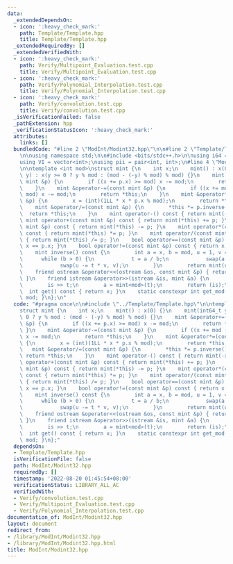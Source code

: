 ```yaml
---
data:
  _extendedDependsOn:
  - icon: ':heavy_check_mark:'
    path: Template/Template.hpp
    title: Template/Template.hpp
  _extendedRequiredBy: []
  _extendedVerifiedWith:
  - icon: ':heavy_check_mark:'
    path: Verify/Multipoint_Evaluation.test.cpp
    title: Verify/Multipoint_Evaluation.test.cpp
  - icon: ':heavy_check_mark:'
    path: Verify/Polynomial_Interpolation.test.cpp
    title: Verify/Polynomial_Interpolation.test.cpp
  - icon: ':heavy_check_mark:'
    path: Verify/convolution.test.cpp
    title: Verify/convolution.test.cpp
  _isVerificationFailed: false
  _pathExtension: hpp
  _verificationStatusIcon: ':heavy_check_mark:'
  attributes:
    links: []
  bundledCode: "#line 2 \"ModInt/Modint32.hpp\"\n\n#line 2 \"Template/Template.hpp\"\
    \n\nusing namespace std;\n\n#include <bits/stdc++.h>\n\nusing i64 = long long;\n\
    using VI = vector<int>;\nusing pii = pair<int, int>;\n#line 4 \"ModInt/Modint32.hpp\"\
    \n\ntemplate <int mod>\nstruct mint {\n    int x;\n    mint() : x(0) {}\n    mint(int64_t\
    \ y) : x(y >= 0 ? y % mod : (mod - (-y) % mod) % mod) {}\n    mint &operator+=(const\
    \ mint &p) {\n        if ((x += p.x) >= mod) x -= mod;\n        return *this;\n\
    \    }\n    mint &operator-=(const mint &p) {\n        if ((x += mod - p.x) >=\
    \ mod) x -= mod;\n        return *this;\n    }\n    mint &operator*=(const mint\
    \ &p) {\n        x = (int)(1LL * x * p.x % mod);\n        return *this;\n    }\n\
    \    mint &operator/=(const mint &p) {\n        *this *= p.inverse();\n      \
    \  return *this;\n    }\n    mint operator-() const { return mint(-x); }\n   \
    \ mint operator+(const mint &p) const { return mint(*this) += p; }\n    mint operator-(const\
    \ mint &p) const { return mint(*this) -= p; }\n    mint operator*(const mint &p)\
    \ const { return mint(*this) *= p; }\n    mint operator/(const mint &p) const\
    \ { return mint(*this) /= p; }\n    bool operator==(const mint &p) const { return\
    \ x == p.x; }\n    bool operator!=(const mint &p) const { return x != p.x; }\n\
    \    mint inverse() const {\n        int a = x, b = mod, u = 1, v = 0, t;\n  \
    \      while (b > 0) {\n            t = a / b;\n            swap(a -= t * b, b);\n\
    \            swap(u -= t * v, v);\n        }\n        return mint(u);\n    }\n\
    \    friend ostream &operator<<(ostream &os, const mint &p) { return os << p.x;\
    \ }\n    friend istream &operator>>(istream &is, mint &a) {\n        int64_t t;\n\
    \        is >> t;\n        a = mint<mod>(t);\n        return (is);\n    }\n  \
    \  int get() const { return x; }\n    static constexpr int get_mod() { return\
    \ mod; }\n};\n"
  code: "#pragma once\n\n#include \"../Template/Template.hpp\"\n\ntemplate <int mod>\n\
    struct mint {\n    int x;\n    mint() : x(0) {}\n    mint(int64_t y) : x(y >=\
    \ 0 ? y % mod : (mod - (-y) % mod) % mod) {}\n    mint &operator+=(const mint\
    \ &p) {\n        if ((x += p.x) >= mod) x -= mod;\n        return *this;\n   \
    \ }\n    mint &operator-=(const mint &p) {\n        if ((x += mod - p.x) >= mod)\
    \ x -= mod;\n        return *this;\n    }\n    mint &operator*=(const mint &p)\
    \ {\n        x = (int)(1LL * x * p.x % mod);\n        return *this;\n    }\n \
    \   mint &operator/=(const mint &p) {\n        *this *= p.inverse();\n       \
    \ return *this;\n    }\n    mint operator-() const { return mint(-x); }\n    mint\
    \ operator+(const mint &p) const { return mint(*this) += p; }\n    mint operator-(const\
    \ mint &p) const { return mint(*this) -= p; }\n    mint operator*(const mint &p)\
    \ const { return mint(*this) *= p; }\n    mint operator/(const mint &p) const\
    \ { return mint(*this) /= p; }\n    bool operator==(const mint &p) const { return\
    \ x == p.x; }\n    bool operator!=(const mint &p) const { return x != p.x; }\n\
    \    mint inverse() const {\n        int a = x, b = mod, u = 1, v = 0, t;\n  \
    \      while (b > 0) {\n            t = a / b;\n            swap(a -= t * b, b);\n\
    \            swap(u -= t * v, v);\n        }\n        return mint(u);\n    }\n\
    \    friend ostream &operator<<(ostream &os, const mint &p) { return os << p.x;\
    \ }\n    friend istream &operator>>(istream &is, mint &a) {\n        int64_t t;\n\
    \        is >> t;\n        a = mint<mod>(t);\n        return (is);\n    }\n  \
    \  int get() const { return x; }\n    static constexpr int get_mod() { return\
    \ mod; }\n};"
  dependsOn:
  - Template/Template.hpp
  isVerificationFile: false
  path: ModInt/Modint32.hpp
  requiredBy: []
  timestamp: '2022-08-20 01:45:54+08:00'
  verificationStatus: LIBRARY_ALL_AC
  verifiedWith:
  - Verify/convolution.test.cpp
  - Verify/Multipoint_Evaluation.test.cpp
  - Verify/Polynomial_Interpolation.test.cpp
documentation_of: ModInt/Modint32.hpp
layout: document
redirect_from:
- /library/ModInt/Modint32.hpp
- /library/ModInt/Modint32.hpp.html
title: ModInt/Modint32.hpp
---
```

